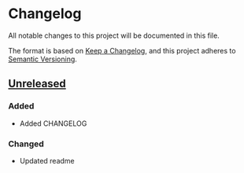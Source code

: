# Changelog
All notable changes to this project will be documented in this file.

The format is based on [Keep a Changelog](https://keepachangelog.com/en/1.0.0/),
and this project adheres to [Semantic Versioning](https://semver.org/spec/v2.0.0.html).

## [Unreleased]
<!-- _No unreleased changes_ -->
### Added
- Added CHANGELOG

### Changed
- Updated readme 
<!-- ## [1.0.0] - YYYY-MM-DDD
### Initial Release -->

<!-- [1.0.0]: https://github.com/VariXx/twitch-brb-overlay-game/tree/v1.0.0 -->
[Unreleased]: https://github.com/VariXx/twitch-brb-overlay-game/compare/master...develop